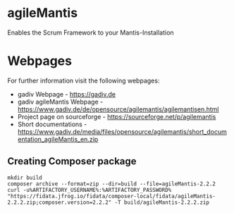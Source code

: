 agileMantis
===========

Enables the Scrum Framework to your Mantis-Installation

Webpages
===========

For further information visit the following webpages:
- gadiv Webpage - https://gadiv.de 
- gadiv agileMantis Webpage - https://www.gadiv.de/de/opensource/agilemantis/agilemantisen.html
- Project page on sourceforge - https://sourceforge.net/p/agilemantis 
- Short documentations - https://www.gadiv.de/media/files/opensource/agilemantis/short_documentation_agileMantis_en.zip

## Creating Composer package

```
mkdir build
composer archive --format=zip --dir=build --file=agileMantis-2.2.2
curl -u%ARTIFACTORY_USERNAME%:%ARTIFACTORY_PASSWORD% "https://fidata.jfrog.io/fidata/composer-local/fidata/agileMantis-2.2.2.zip;composer.version=2.2.2" -T build/agileMantis-2.2.2.zip
```
